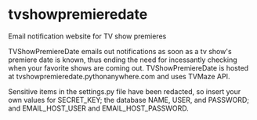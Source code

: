 # tvshowpremieredate
Email notification website for TV show premieres

TVShowPremiereDate emails out notifications as soon as a tv show's
premiere date is known, thus ending the need for incessantly checking
when your favorite shows are coming out. TVShowPremiereDate is hosted at
tvshowpremieredate.pythonanywhere.com and uses TVMaze API.

Sensitive items in the settings.py file have been redacted, so insert your own
values for SECRET_KEY; the database NAME, USER, and PASSWORD; and EMAIL_HOST_USER
and EMAIL_HOST_PASSWORD.
